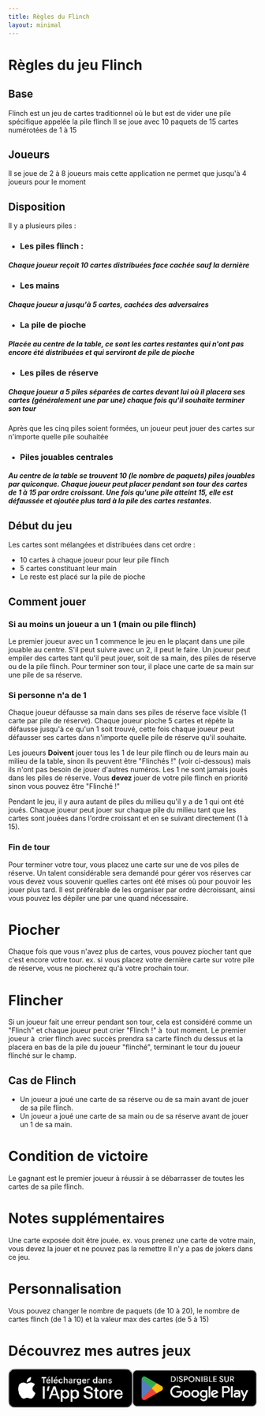 ```yaml
---
title: Règles du Flinch
layout: minimal
---
```


# Règles du jeu Flinch
## **Base**
Flinch est un jeu de cartes traditionnel où le but est de vider une pile spécifique appelée la pile flinch
Il se joue avec 10 paquets de 15 cartes numérotées de 1 à 15
	
## **Joueurs**
Il se joue de 2 à 8 joueurs mais cette application ne permet que jusqu'à 4 joueurs pour le moment

## **Disposition**
Il y a plusieurs piles :
	
* ### **Les piles flinch** : 
##### Chaque joueur reçoit 10 cartes distribuées face cachée sauf la dernière

* ### **Les mains**
##### Chaque joueur a jusqu'à 5 cartes, cachées des adversaires

* ### **La pile de pioche**
##### Placée au centre de la table, ce sont les cartes restantes qui n'ont pas encore été distribuées et qui serviront de pile de pioche

* ### **Les piles de réserve**
##### Chaque joueur a 5 piles séparées de cartes devant lui où il placera ses cartes (généralement une par une) chaque fois qu'il souhaite terminer son tour
Après que les cinq piles soient formées, un joueur peut jouer des cartes sur n'importe quelle pile souhaitée

* ### **Piles jouables centrales**
##### Au centre de la table se trouvent 10 (le nombre de paquets) piles jouables par quiconque. Chaque joueur peut placer pendant son tour des cartes de 1 à 15 par ordre croissant. Une fois qu'une pile atteint 15, elle est défaussée et ajoutée plus tard à la pile des cartes restantes.
		
## **Début du jeu**
Les cartes sont mélangées et distribuées dans cet ordre : 
* 10 cartes à chaque joueur pour leur pile flinch
* 5 cartes constituant leur main
* Le reste est placé sur la pile de pioche
	
## **Comment jouer**
### **Si au moins un joueur a un 1 (main ou pile flinch)**
Le premier joueur avec un 1 commence le jeu en le plaçant dans une pile jouable au centre. 
S'il peut suivre avec un 2, il peut le faire.
Un joueur peut empiler des cartes tant qu'il peut jouer, soit de sa main, des piles de réserve ou de la pile flinch.
Pour terminer son tour, il place une carte de sa main sur une pile de sa réserve.

### **Si personne n'a de 1**
Chaque joueur défausse sa main dans ses piles de réserve face visible (1 carte par pile de réserve).
Chaque joueur pioche 5 cartes et répète la défausse jusqu'à ce qu'un 1 soit trouvé, cette fois chaque joueur peut défausser ses cartes dans n'importe quelle pile de réserve qu'il souhaite.
	
Les joueurs **Doivent** jouer tous les 1 de leur pile flinch ou de leurs main au milieu de la table, sinon ils peuvent être "Flinchés !" (voir ci-dessous) mais ils n'ont pas besoin de jouer d'autres numéros.
Les 1 ne sont jamais joués dans les piles de réserve.
Vous **devez** jouer de votre pile flinch en priorité sinon vous pouvez être "Flinché !"
	
Pendant le jeu, il y aura autant de piles du milieu qu'il y a de 1 qui ont été joués.
Chaque joueur peut jouer sur chaque pile du milieu tant que les cartes sont jouées dans l'ordre croissant et en se suivant directement (1 à 15).

### **Fin de tour**
Pour terminer votre tour, vous placez une carte sur une de vos piles de réserve.
Un talent considérable sera demandé pour gérer vos réserves car vous devez vous souvenir quelles cartes ont été mises où pour pouvoir les jouer plus tard.
Il est préférable de les organiser par ordre décroissant, ainsi vous pouvez les dépiler une par une quand nécessaire.

# **Piocher**
Chaque fois que vous n'avez plus de cartes, vous pouvez piocher tant que c'est encore votre tour. 
ex. si vous placez votre dernière carte sur votre pile de réserve, vous ne piocherez qu'à votre prochain tour.

# **Flincher** 
Si un joueur fait une erreur pendant son tour, cela est considéré comme un "Flinch" et chaque joueur peut crier "Flinch !" à  tout moment.
Le premier joueur à  crier flinch avec succès prendra sa carte flinch du dessus et la placera en bas de la pile du joueur "flinché", terminant le tour du joueur flinché sur le champ.

## **Cas de Flinch**
* Un joueur a joué une carte de sa réserve ou de sa main avant de jouer de sa pile flinch.
* Un joueur a joué une carte de sa main ou de sa réserve avant de jouer un 1 de sa main.

# **Condition de victoire**
Le gagnant est le premier joueur à réussir à se débarrasser de toutes les cartes de sa pile flinch.

# **Notes supplémentaires**
Une carte exposée doit être jouée. ex. vous prenez une carte de votre main, vous devez la jouer et ne pouvez pas la remettre
Il n'y a pas de jokers dans ce jeu.

# **Personnalisation**
Vous pouvez changer le nombre de paquets (de 10 à 20), le nombre de cartes flinch (de 1 à 10) et la valeur max des cartes (de 5 à 15)


# **Découvrez mes autres jeux**
[![Mes Apps](PlayStoresIconsFR.png)](https://onelink.to/gkhhrc)
